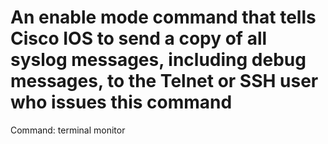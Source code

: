 # An enable mode command that tells Cisco IOS to send a copy of all syslog messages, including debug messages, to the Telnet or SSH user who issues this command

Command: terminal monitor